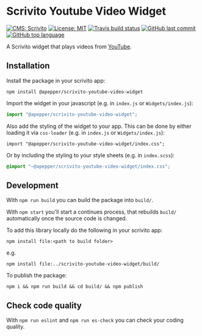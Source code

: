 # Scrivito Youtube Video Widget

[![CMS: Scrivito](https://img.shields.io/badge/CMS-Scrivito-brightgreen.svg)](https://scrivito.com) [![License: MIT](https://img.shields.io/badge/License-MIT-blue.svg)](https://opensource.org/licenses/MIT) [![Travis build status](https://travis-ci.org/apepper/scrivito-youtube-video-widget.svg?branch=master)](https://travis-ci.org/apepper/scrivito-youtube-video-widget) [![GitHub last commit](https://img.shields.io/github/last-commit/apepper/scrivito-youtube-video-widget.svg)](https://github.com/apepper/scrivito-youtube-video-widget) [![GitHub top language](https://img.shields.io/github/languages/top/apepper/scrivito-youtube-video-widget.svg)](https://github.com/apepper/scrivito-youtube-video-widget)

A Scrivito widget that plays videos from [YouTube](https://www.youtube.com/).

## Installation

Install the package in your scrivito app:

```
npm install @apepper/scrivito-youtube-video-widget
```

Import the widget in your javascript (e.g. in `index.js` or `Widgets/index.js`):

```js
import "@apepper/scrivito-youtube-video-widget";
```

Also add the styling of the widget to your app. This can be done by either loading it via `css-loader` (e.g. in `index.js` or `Widgets/index.js`):

```
import "@apepper/scrivito-youtube-video-widget/index.css";
```

Or by including the styling to your style sheets (e.g. in `index.scss`):

```scss
@import "~@apepper/scrivito-youtube-video-widget/index.css";
```

## Development

With `npm run build` you can build the package into `build/`.

With `npm start` you'll start a continues process, that rebuilds `build/` automatically once the source code is changed.

To add this library locally do the following in your scrivito app:

```
npm install file:<path to build folder>
```

e.g.

```
npm install file:../scrivito-youtube-video-widget/build/
```

To publish the package:

```
npm i && npm run build && cd build/ && npm publish
```

## Check code quality

With `npm run eslint` and `npm run es-check` you can check your coding quality.
